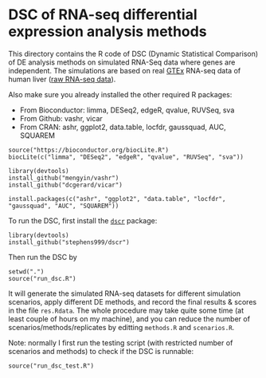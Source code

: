 # DSC of RNA-seq differential expression analysis methods 

This directory contains the R code of DSC (Dynamic Statistical Comparison) of DE analysis methods on simulated RNA-Seq data where genes are independent. The simulations are based on real [GTEx](https://gtexportal.org/home/) RNA-seq data of human liver ([raw RNA-seq data](https://github.com/mengyin/EBNM/blob/master/data/Liver.txt)).

Also make sure you already installed the other required R packages: 

* From Bioconductor: limma, DESeq2, edgeR, qvalue, RUVSeq, sva
* From Github: vashr, vicar
* From CRAN: ashr, ggplot2, data.table, locfdr, gaussquad, AUC, SQUAREM

```{r}
source("https://bioconductor.org/biocLite.R")
biocLite(c("limma", "DESeq2", "edgeR", "qvalue", "RUVSeq", "sva"))

library(devtools)
install_github("mengyin/vashr")
install_github("dcgerard/vicar")

install.packages(c("ashr", "ggplot2", "data.table", "locfdr", "gaussquad", "AUC", "SQUAREM"))
```

To run the DSC, first install the [`dscr`](https://github.com/stephens999/dscr) package:

```{r}
library(devtools)
install_github("stephens999/dscr")
```
Then run the DSC by

```{r}
setwd(".")
source("run_dsc.R")
```

It will generate the simulated RNA-seq datasets for different simulation scenarios, apply different DE methods, and record the final results & scores in the file `res.Rdata`. The whole procedure may take quite some time (at least couple of hours on my machine), and you can reduce the number of scenarios/methods/replicates by editting `methods.R` and `scenarios.R`.

Note: normally I first run the testing script (with restricted number of scenarios and methods) to check if the DSC is runnable:

```{r}
source("run_dsc_test.R")
```

